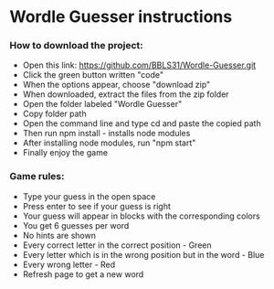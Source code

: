# Wordle Guesser instructions

### How to download the project:
* Open this link: https://github.com/BBLS31/Wordle-Guesser.git
* Click the green button written "code"
* When the options appear, choose "download zip"
* When downloaded, extract the files from the zip folder
* Open the folder labeled "Wordle Guesser"
* Copy folder path
* Open the command line and type cd and paste the copied path
* Then run npm install - installs node modules
* After installing node modules, run "npm start"
* Finally enjoy the game


### Game rules:

* Type your guess in the open space
* Press enter to see if your guess is right
* Your guess will appear in blocks with the corresponding colors
* You get 6 guesses per word
* No hints are shown
* Every correct letter in the correct position - Green
* Every letter which is in the wrong position but in the word - Blue
* Every wrong letter - Red
* Refresh page to get a new word</li>
